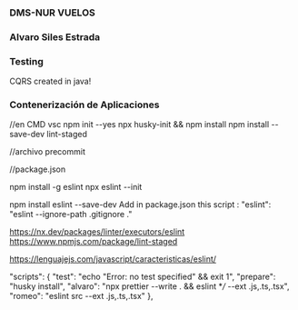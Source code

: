 ### DMS-NUR VUELOS

### Alvaro Siles Estrada

### Testing

CQRS created in java!

### Contenerización de Aplicaciones

<!-- docker compose up
docker compose down
docker image tag mongo alvarosiles/mongo
docker compose up

docker image push alvarosiles/vuelo-java
docker image push alvarosiles/mongo -->

//en CMD vsc
npm init --yes
npx husky-init && npm install
npm install --save-dev lint-staged

//archivo precommit
<!-- npx lint-staged --relative -->
//package.json
<!-- "lint-staged": {
  "*.{html,css,scss,js,ts,tsx,json,md,yaml,java}": [
    "prettier --write",
		"eslint --fix"
   ]
} -->
npm install -g eslint
npx eslint --init

npm install eslint --save-dev
Add in package.json this script : "eslint": "eslint --ignore-path .gitignore ."

https://nx.dev/packages/linter/executors/eslint
 https://www.npmjs.com/package/lint-staged

 https://lenguajejs.com/javascript/caracteristicas/eslint/

   "scripts": {
    "test": "echo \"Error: no test specified\" && exit 1",
    "prepare": "husky install",
    "alvaro": "npx prettier --write . && eslint **/* --ext .js,.ts,.tsx",
    "romeo": "eslint src --ext .js,.ts,.tsx"
  },